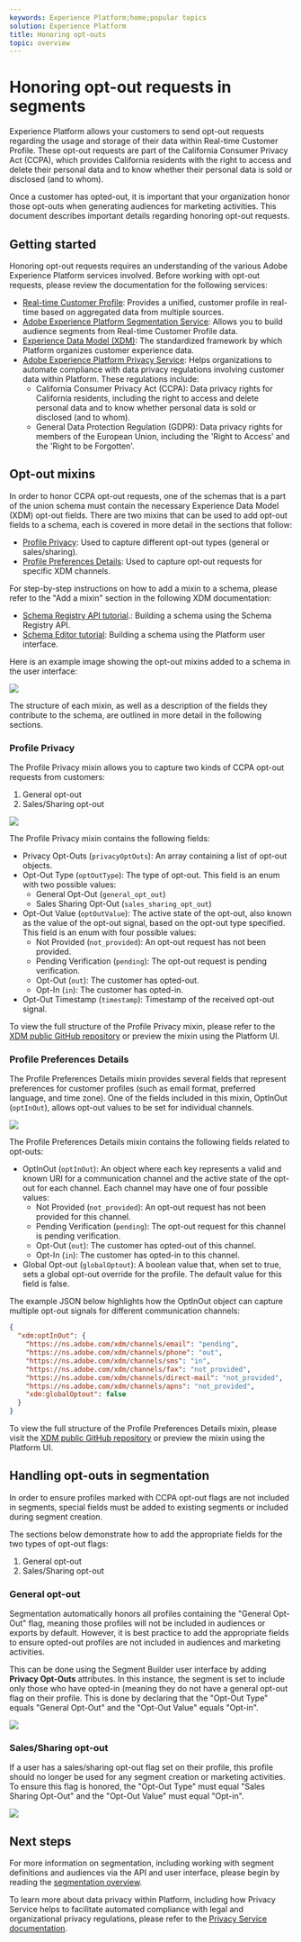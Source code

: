 ```yaml
---
keywords: Experience Platform;home;popular topics
solution: Experience Platform
title: Honoring opt-outs
topic: overview
---
```


# Honoring opt-out requests in segments

Experience Platform allows your customers to send opt-out requests regarding the usage and storage of their data within Real-time Customer Profile. These opt-out requests are part of the California Consumer Privacy Act (CCPA), which provides California residents with the right to access and delete their personal data and to know whether their personal data is sold or disclosed (and to whom). 

Once a customer has opted-out, it is important that your organization honor those opt-outs when generating audiences for marketing activities. This document describes important details regarding honoring opt-out requests.

## Getting started

Honoring opt-out requests requires an understanding of the various Adobe Experience Platform services involved. Before working with opt-out requests, please review the documentation for the following services:

- [Real-time Customer Profile](../profile/home.md): Provides a unified, customer profile in real-time based on aggregated data from multiple sources.
- [Adobe Experience Platform Segmentation Service](./home.md): Allows you to build audience segments from Real-time Customer Profile data.
- [Experience Data Model (XDM)](../xdm/home.md): The standardized framework by which Platform organizes customer experience data.
- [Adobe Experience Platform Privacy Service](../privacy-service/home.md): Helps organizations to automate compliance with data privacy regulations involving customer data within Platform. These regulations include:
    - California Consumer Privacy Act (CCPA): Data privacy rights for California residents, including the right to access and delete personal data and to know whether personal data is sold or disclosed (and to whom). 
    - General Data Protection Regulation (GDPR): Data privacy rights for members of the European Union, including the 'Right to Access' and the 'Right to be Forgotten'.  

## Opt-out mixins

In order to honor CCPA opt-out requests, one of the schemas that is a part of the union schema must contain the necessary Experience Data Model (XDM) opt-out fields. There are two mixins that can be used to add opt-out fields to a schema, each is covered in more detail in the sections that follow:

- [Profile Privacy](#profile-privacy): Used to capture different opt-out types (general or sales/sharing).
- [Profile Preferences Details](#profile-preferences-details): Used to capture opt-out requests for specific XDM channels.

For step-by-step instructions on how to add a mixin to a schema, please refer to the "Add a mixin" section in the following XDM documentation:
- [Schema Registry API tutorial](../xdm/api/getting-started.md).: Building a schema using the Schema Registry API.
- [Schema Editor tutorial](../xdm/tutorials/create-schema-ui.md): Building a schema using the Platform user interface.

Here is an example image showing the opt-out mixins added to a schema in the user interface:

![](images/opt-outs/opt-out-mixins-user-interface.png)

The structure of each mixin, as well as a description of the fields they contribute to the schema, are outlined in more detail in the following sections.

### Profile Privacy

The Profile Privacy mixin allows you to capture two kinds of CCPA opt-out requests from customers:

1. General opt-out
2. Sales/Sharing opt-out

![](images/opt-outs/profile-privacy.png)

The Profile Privacy mixin contains the following fields:

- Privacy Opt-Outs (`privacyOptOuts`): An array containing a list of opt-out objects.
- Opt-Out Type (`optOutType`): The type of opt-out. This field is an enum with two possible values:
    - General Opt-Out (`general_opt_out`)
    - Sales Sharing Opt-Out (`sales_sharing_opt_out`)
- Opt-Out Value (`optOutValue`): The active state of the opt-out, also known as the value of the opt-out signal, based on the opt-out type specified. This field is an enum with four possible values:
    - Not Provided (`not_provided`): An opt-out request has not been provided.
    - Pending Verification (`pending`): The opt-out request is pending verification.
    - Opt-Out (`out`): The customer has opted-out.
    - Opt-In (`in`): The customer has opted-in.
- Opt-Out Timestamp (`timestamp`): Timestamp of the received opt-out signal.

To view the full structure of the Profile Privacy mixin, please refer to the [XDM public GitHub repository](https://github.com/adobe/xdm/blob/master/schemas/context/profile-privacy.schema.json) or preview the mixin using the Platform UI.

### Profile Preferences Details

The Profile Preferences Details mixin provides several fields that represent preferences for customer profiles (such as email format, preferred language, and time zone). One of the fields included in this mixin, OptInOut (`optInOut`), allows opt-out values to be set for individual channels. 

![](images/opt-outs/profile-preferences-details.png)

The Profile Preferences Details mixin contains the following fields related to opt-outs:

- OptInOut (`optInOut`): An object where each key represents a valid and known URI for a communication channel and the active state of the opt-out for each channel. Each channel may have one of four possible values:
    - Not Provided (`not_provided`): An opt-out request has not been provided for this channel.
    - Pending Verification (`pending`): The opt-out request for this channel is pending verification.
    - Opt-Out (`out`): The customer has opted-out of this channel.
    - Opt-In (`in`): The customer has opted-in to this channel.
- Global Opt-out (`globalOptout`): A boolean value that, when set to true, sets a global opt-out override for the profile. The default value for this field is false.

The example JSON below highlights how the OptInOut object can capture multiple opt-out signals for different communication channels:

```json
{
  "xdm:optInOut": {
    "https://ns.adobe.com/xdm/channels/email": "pending",
    "https://ns.adobe.com/xdm/channels/phone": "out",
    "https://ns.adobe.com/xdm/channels/sms": "in",
    "https://ns.adobe.com/xdm/channels/fax": "not_provided",
    "https://ns.adobe.com/xdm/channels/direct-mail": "not_provided",
    "https://ns.adobe.com/xdm/channels/apns": "not_provided",
    "xdm:globalOptout": false
  }
}
```

To view the full structure of the Profile Preferences Details mixin, please visit the [XDM public GitHub repository](https://github.com/adobe/xdm/blob/master/schemas/context/profile-preferences-details.schema.json) or preview the mixin using the Platform UI.

## Handling opt-outs in segmentation 

In order to ensure profiles marked with CCPA opt-out flags are not included in segments, special fields must be added to existing segments or included during segment creation.

The sections below demonstrate how to add the appropriate fields for the two types of opt-out flags:
1. General opt-out
2. Sales/Sharing opt-out

### General opt-out

Segmentation automatically honors all profiles containing the "General Opt-Out" flag, meaning those profiles will not be included in audiences or exports by default. However, it is best practice to add the appropriate fields to ensure opted-out profiles are not included in audiences and marketing activities.

This can be done using the Segment Builder user interface by adding **Privacy Opt-Outs** attributes. In this instance, the segment is set to include only those who have opted-in (meaning they do not have a general opt-out flag on their profile. This is done by declaring that the "Opt-Out Type" equals "General Opt-Out" and the "Opt-Out Value" equals "Opt-in". 

![](images/opt-outs/segment-general-opt-out.png)

### Sales/Sharing opt-out

If a user has a sales/sharing opt-out flag set on their profile, this profile should no longer be used for any segment creation or marketing activities. To ensure this flag is honored, the "Opt-Out Type" must equal "Sales Sharing Opt-Out" and the "Opt-Out Value" must equal "Opt-in".

![](images/opt-outs/segment-sales-sharing-opt-out.png)

<!-- ### Overriding default exclusions

In some instances, such as building a segment of people who have opted out, it may be necessary to override the default exclusion of opted-out profiles. This override can be done via the API or in the Segment Builder user interface. -->

## Next steps

For more information on segmentation, including working with segment definitions and audiences via the API and user interface, please begin by reading the [segmentation overview](./home.md).

To learn more about data privacy within Platform, including how Privacy Service helps to facilitate automated compliance with legal and organizational privacy regulations, please refer to the [Privacy Service documentation](../privacy-service/home.md).
